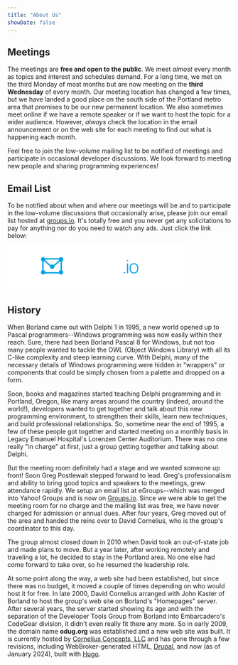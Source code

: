 ```yaml
---
title: "About Us"
showDate: false
---
```


## Meetings ##

The meetings are **free and open to the public**. We meet *almost* every month as topics and interest and schedules demand. For a long time, we met on the third Monday of most months but are now meeting on the **third Wednesday** of every month. Our meeting location has changed a few times, but we have landed a good place on the south side of the Portland metro area that promises to be our new permanent location. We also sometimes meet online if we have a remote speaker or if we want to host the topic for a wider audience. However, *always* check the location in the email announcement or on the web site for each meeting to find out what is happening each month.

Feel free to join the low-volume mailing list to be notified of meetings and participate in occasional developer discussions. We look forward to meeting new people and sharing programming experiences!

## Email List ##

To be notified about when and where our meetings will be and to participate in the low-volume discussions that occasionally arise, please join our email list hosted at [groups.io](https://groups.io/g/odug). It's totally free and you never get any solicitations to pay for anything nor do you need to watch any ads. Just click the link below:

[![](groupsio-logo.png)](https://groups.io/g/odug)

## History ##

When Borland came out with Delphi 1 in 1995, a new world opened up to Pascal programmers--Windows programming was now easily within their reach. Sure, there had been Borland Pascal 8 for Windows, but not too many people wanted to tackle the OWL (Object Windows Library) with all its C-like complexity and steep learning curve. With Delphi, many of the necessary details of Windows programming were hidden in "wrappers" or components that could be simply chosen from a palette and dropped on a form.

Soon, books and magazines started teaching Delphi programming and in Portland, Oregon, like many areas around the country (indeed, around the world!), developers wanted to get together and talk about this new programming environment, to strengthen their skills, learn new techniques, and build professional relationships. So, sometime near the end of 1995, a few of these people got together and started meeting on a monthly basis in Legacy Emanuel Hospital's Lorenzen Center Auditorium. There was no one really "in charge" at first, just a group getting together and talking about Delphi.

But the meeting room definitely had a stage and we wanted someone up front! Soon Greg Postlewait stepped forward to lead. Greg's professionalism and ability to bring good topics and speakers to the meetings, grew attendance rapidly. We setup an email list at eGroups--which was merged into Yahoo! Groups and is now on [Groups.io](https://groups.io/g/odug). Since we were able to get the meeting room for no charge and the mailing list was free, we have never charged for admission or annual dues. After four years, Greg moved out of the area and handed the reins over to David Cornelius, who is the group's coordinator to this day.

The group almost closed down in 2010 when David took an out-of-state job and made plans to move. But a year later, after working remotely and traveling a lot, he decided to stay in the Portland area. No one else had come forward to take over, so he resumed the leadership role.

At some point along the way, a web site had been established, but since there was no budget, it moved a couple of times depending on who would host it for free. In late 2000, David Cornelius arranged with John Kaster of Borland to host the group's web site on Borland's "Homepages" server. After several years, the server started showing its age and with the separation of the Developer Tools Group from Borland into Embarcadero's CodeGear division, it didn't even really fit there any more. So in early 2009, the domain name **odug.org** was established and a new web site was built. It is currently hosted by [Cornelius Concepts, LLC](https://corneliusconcepts.com) and has gone through a few revisions, including WebBroker-generated HTML, [Drupal](https://www.drupal.org/), and now (as of January 2024), built with [Hugo](https://gohugo.io/).
